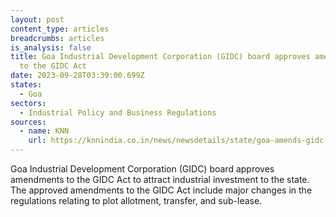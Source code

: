 ```yaml
---
layout: post
content_type: articles
breadcrumbs: articles
is_analysis: false
title: Goa Industrial Development Corporation (GIDC) board approves amendments
  to the GIDC Act
date: 2023-09-28T03:39:00.699Z
states:
  - Goa
sectors:
  - Industrial Policy and Business Regulations
sources:
  - name: KNN
    url: https://knnindia.co.in/news/newsdetails/state/goa-amends-gidc-act-to-attract-investments-in-state
---
```

Goa Industrial Development Corporation (GIDC) board approves amendments to the GIDC Act to attract industrial investment to the state. The approved amendments to the GIDC Act include major changes in the regulations relating to plot allotment, transfer, and sub-lease.